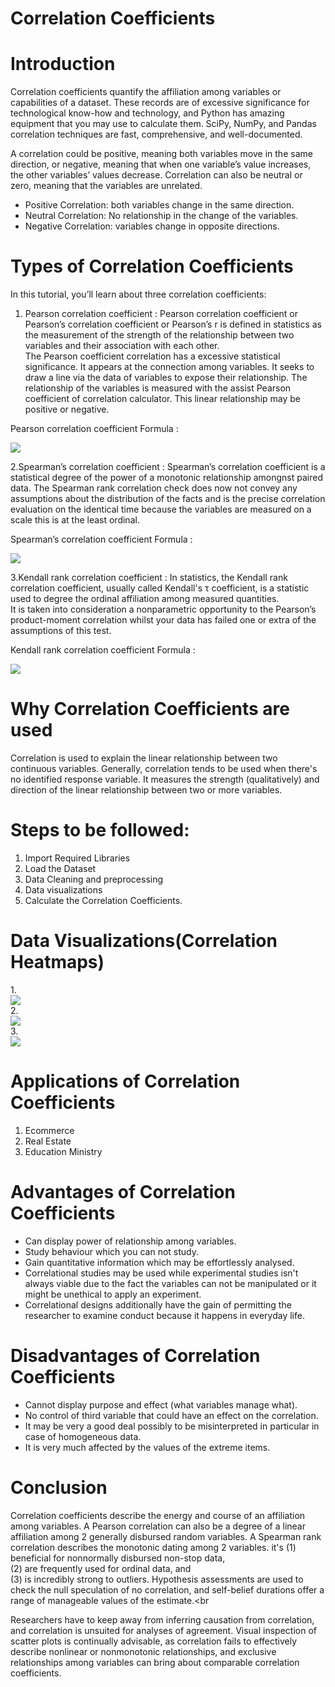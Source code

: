 # Correlation Coefficients

# Introduction
Correlation coefficients quantify the affiliation among variables or capabilities of a dataset. These records are of excessive significance for technological know-how and technology, and Python has amazing equipment that you may use to calculate them. SciPy, NumPy, and Pandas correlation techniques are fast, comprehensive, and well-documented.<br>

A correlation could be positive, meaning both variables move in the same direction, or negative, meaning that when one variable’s value increases, the other variables’ values decrease. Correlation can also be neutral or zero, meaning that the variables are unrelated.<br>
- Positive Correlation: both variables change in the same direction.
- Neutral Correlation: No relationship in the change of the variables.
- Negative Correlation: variables change in opposite directions.

# Types of Correlation Coefficients

In this tutorial, you’ll learn about three correlation coefficients:<br>
1. Pearson correlation coefficient : Pearson correlation coefficient or Pearson’s correlation coefficient or Pearson’s r is defined in statistics as the measurement of the strength of the relationship between two variables and their association with each other.<br>
The Pearson coefficient correlation has a excessive statistical significance. It appears at the connection among variables. It seeks to draw a line via the data of variables to expose their relationship. The relationship of the variables is measured with the assist Pearson coefficient of correlation calculator. This linear relationship may be positive or negative.

Pearson correlation coefficient Formula :<br>

![](Images/pearson.jpg)<br>

2.Spearman’s correlation coefficient : Spearman’s correlation coefficient is a statistical degree of the power of a monotonic relationship amongnst paired data. The Spearman rank correlation check does now not convey any assumptions about the distribution of the facts and is the precise correlation evaluation on the identical time because the variables are measured on a scale this is at the least ordinal.<br>

Spearman’s correlation coefficient Formula :<br>

![](Images/Spearman’s.png)<br>

3.Kendall rank correlation coefficient : In statistics, the Kendall rank correlation coefficient, usually called Kendall's τ coefficient, is a statistic used to degree the ordinal affiliation among measured quantities.<br>
It is taken into consideration a nonparametric opportunity to the Pearson’s product-moment correlation whilst your data has failed one or extra of the assumptions of this test.<br>

Kendall rank correlation coefficient Formula :<br>

![](Images/Kendall.png)<br>

# Why Correlation Coefficients are used
Correlation is used to explain the linear relationship
between two continuous variables.
Generally, correlation tends to be used when there's no
identified response variable. It measures the strength
(qualitatively) and direction of the linear relationship
between two or more variables. 

# Steps to be followed:<br>
1. Import Required Libraries
2. Load the Dataset
3. Data Cleaning and preprocessing
4. Data visualizations
5. Calculate the Correlation Coefficients.

# Data Visualizations(Correlation Heatmaps)
1.<br>
![](Data%20Visualizations/Pearson.png)<br>
2.<br>
![](Data%20Visualizations/Spearman.png)<br>
3.<br>
![](Data%20Visualizations/Kendall.png)<br>

# Applications of Correlation Coefficients
1. Ecommerce
2. Real Estate
3. Education Ministry 

# Advantages of Correlation Coefficients
- Can display power of relationship among  variables.
- Study behaviour which you can not study.
- Gain quantitative information which may be effortlessly analysed.
- Correlational studies may be used while experimental studies isn't always viable due to the fact the variables can not be manipulated or it might be unethical to apply an experiment. 
- Correlational designs additionally have the gain of permitting the researcher to examine conduct because it happens in everyday life.

# Disadvantages of Correlation Coefficients
- Cannot display purpose and effect (what variables manage what).
- No control of third variable that could have an effect on the correlation.
- It may be very a good deal possibly to be misinterpreted in particular in case of homogeneous data.
- It is very much affected by the values of the extreme items.

# Conclusion
Correlation coefficients describe the energy and course of an affiliation among variables. A Pearson correlation can also be a degree of a linear affiliation among 2 generally disbursed random variables. A Spearman rank correlation describes the monotonic dating among 2 variables. it's (1) beneficial for nonnormally disbursed non-stop data,<br>(2) are frequently used for ordinal data, and <br>(3) is incredibly strong to outliers. Hypothesis assessments are used to check the null speculation of no correlation, and self-belief durations offer a range of manageable values of the estimate.<br

Researchers have to keep away from inferring causation from correlation, and correlation is unsuited for analyses of agreement. Visual inspection of scatter plots is continually advisable, as correlation fails to effectively describe nonlinear or nonmonotonic relationships, and exclusive relationships among variables can bring about comparable correlation coefficients.


